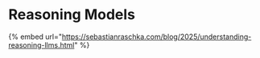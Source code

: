 # Reasoning Models

{% embed url="https://sebastianraschka.com/blog/2025/understanding-reasoning-llms.html" %}

